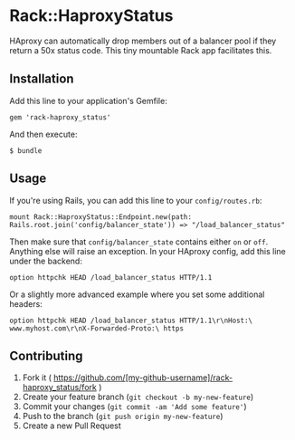 # Rack::HaproxyStatus

HAproxy can automatically drop members out of a balancer pool if they return a 50x status code. This tiny mountable Rack app facilitates this.

## Installation

Add this line to your application's Gemfile:

    gem 'rack-haproxy_status'

And then execute:

    $ bundle

## Usage

If you're using Rails, you can add this line to your `config/routes.rb`:

    mount Rack::HaproxyStatus::Endpoint.new(path: Rails.root.join('config/balancer_state')) => "/load_balancer_status"

Then make sure that `config/balancer_state` contains either `on` or `off`. Anything else will raise an exception. In your HAproxy config, add this line under the backend:

    option httpchk HEAD /load_balancer_status HTTP/1.1

Or a slightly more advanced example where you set some additional headers:

    option httpchk HEAD /load_balancer_status HTTP/1.1\r\nHost:\ www.myhost.com\r\nX-Forwarded-Proto:\ https

## Contributing

1. Fork it ( https://github.com/[my-github-username]/rack-haproxy_status/fork )
2. Create your feature branch (`git checkout -b my-new-feature`)
3. Commit your changes (`git commit -am 'Add some feature'`)
4. Push to the branch (`git push origin my-new-feature`)
5. Create a new Pull Request
